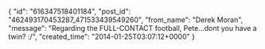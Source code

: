  {
   "id": "616347518401184",
   "post_id": "462493170453287_471533439549260",
   "from_name": "Derek Moran",
   "message": "Regarding the FULL-CONTACT football, Pete...dont you have a twin? :/",
   "created_time": "2014-01-25T03:07:12+0000"
 }
